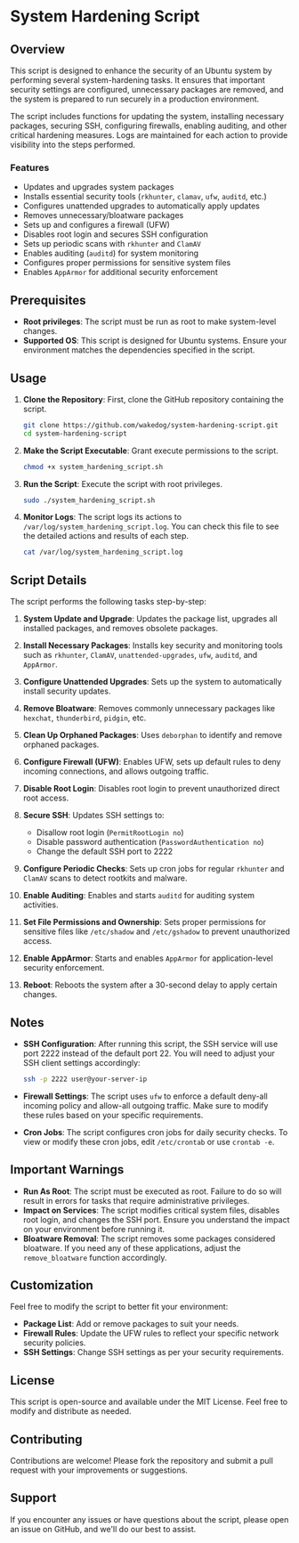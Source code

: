 # System Hardening Script

## Overview

This script is designed to enhance the security of an Ubuntu system by performing several system-hardening tasks. It ensures that important security settings are configured, unnecessary packages are removed, and the system is prepared to run securely in a production environment.

The script includes functions for updating the system, installing necessary packages, securing SSH, configuring firewalls, enabling auditing, and other critical hardening measures. Logs are maintained for each action to provide visibility into the steps performed.

### Features
- Updates and upgrades system packages
- Installs essential security tools (`rkhunter`, `clamav`, `ufw`, `auditd`, etc.)
- Configures unattended upgrades to automatically apply updates
- Removes unnecessary/bloatware packages
- Sets up and configures a firewall (UFW)
- Disables root login and secures SSH configuration
- Sets up periodic scans with `rkhunter` and `ClamAV`
- Enables auditing (`auditd`) for system monitoring
- Configures proper permissions for sensitive system files
- Enables `AppArmor` for additional security enforcement

## Prerequisites

- **Root privileges**: The script must be run as root to make system-level changes.
- **Supported OS**: This script is designed for Ubuntu systems. Ensure your environment matches the dependencies specified in the script.

## Usage

1. **Clone the Repository**: First, clone the GitHub repository containing the script.
   ```sh
   git clone https://github.com/wakedog/system-hardening-script.git
   cd system-hardening-script
   ```

2. **Make the Script Executable**: Grant execute permissions to the script.
   ```sh
   chmod +x system_hardening_script.sh
   ```

3. **Run the Script**: Execute the script with root privileges.
   ```sh
   sudo ./system_hardening_script.sh
   ```

4. **Monitor Logs**: The script logs its actions to `/var/log/system_hardening_script.log`. You can check this file to see the detailed actions and results of each step.
   ```sh
   cat /var/log/system_hardening_script.log
   ```

## Script Details

The script performs the following tasks step-by-step:

1. **System Update and Upgrade**: Updates the package list, upgrades all installed packages, and removes obsolete packages.

2. **Install Necessary Packages**: Installs key security and monitoring tools such as `rkhunter`, `ClamAV`, `unattended-upgrades`, `ufw`, `auditd`, and `AppArmor`.

3. **Configure Unattended Upgrades**: Sets up the system to automatically install security updates.

4. **Remove Bloatware**: Removes commonly unnecessary packages like `hexchat`, `thunderbird`, `pidgin`, etc.

5. **Clean Up Orphaned Packages**: Uses `deborphan` to identify and remove orphaned packages.

6. **Configure Firewall (UFW)**: Enables UFW, sets up default rules to deny incoming connections, and allows outgoing traffic.

7. **Disable Root Login**: Disables root login to prevent unauthorized direct root access.

8. **Secure SSH**: Updates SSH settings to:
   - Disallow root login (`PermitRootLogin no`)
   - Disable password authentication (`PasswordAuthentication no`)
   - Change the default SSH port to 2222

9. **Configure Periodic Checks**: Sets up cron jobs for regular `rkhunter` and `ClamAV` scans to detect rootkits and malware.

10. **Enable Auditing**: Enables and starts `auditd` for auditing system activities.

11. **Set File Permissions and Ownership**: Sets proper permissions for sensitive files like `/etc/shadow` and `/etc/gshadow` to prevent unauthorized access.

12. **Enable AppArmor**: Starts and enables `AppArmor` for application-level security enforcement.

13. **Reboot**: Reboots the system after a 30-second delay to apply certain changes.

## Notes

- **SSH Configuration**: After running this script, the SSH service will use port 2222 instead of the default port 22. You will need to adjust your SSH client settings accordingly:
  ```sh
  ssh -p 2222 user@your-server-ip
  ```

- **Firewall Settings**: The script uses `ufw` to enforce a default deny-all incoming policy and allow-all outgoing traffic. Make sure to modify these rules based on your specific requirements.

- **Cron Jobs**: The script configures cron jobs for daily security checks. To view or modify these cron jobs, edit `/etc/crontab` or use `crontab -e`.

## Important Warnings

- **Run As Root**: The script must be executed as root. Failure to do so will result in errors for tasks that require administrative privileges.
- **Impact on Services**: The script modifies critical system files, disables root login, and changes the SSH port. Ensure you understand the impact on your environment before running it.
- **Bloatware Removal**: The script removes some packages considered bloatware. If you need any of these applications, adjust the `remove_bloatware` function accordingly.

## Customization

Feel free to modify the script to better fit your environment:
- **Package List**: Add or remove packages to suit your needs.
- **Firewall Rules**: Update the UFW rules to reflect your specific network security policies.
- **SSH Settings**: Change SSH settings as per your security requirements.

## License

This script is open-source and available under the MIT License. Feel free to modify and distribute as needed.

## Contributing

Contributions are welcome! Please fork the repository and submit a pull request with your improvements or suggestions.

## Support

If you encounter any issues or have questions about the script, please open an issue on GitHub, and we'll do our best to assist.

